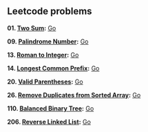 ## Leetcode problems
**01. [Two Sum](https://leetcode.com/problems/two-sum/):** [Go](twoSum/twoSum.go)
  
**09. [Palindrome Number](https://leetcode.com/problems/palindrome-number/):** [Go](09/palindrome.go)

**13. [Roman to Integer](https://leetcode.com/problems/roman-to-integer/):** [Go](13/romanToInt.go)

**14. [Longest Common Prefix](https://leetcode.com/problems/longest-common-prefix/):** [Go](14/prefix.go)

**20. [Valid Parentheses](https://leetcode.com/problems/valid-parentheses/):** [Go](20/validParentheses.go)

**26. [Remove Duplicates from Sorted Array](https://leetcode.com/problems/remove-duplicates-from-sorted-array/):** [Go](26/removeDuplicates.go)

**110. [Balanced Binary Tree](https://leetcode.com/problems/balanced-binary-tree/):** [Go](110/isBalanced.go)

**206. [Reverse Linked List](https://leetcode.com/problems/reverse-linked-list/):** [Go](206/reverseList.go)